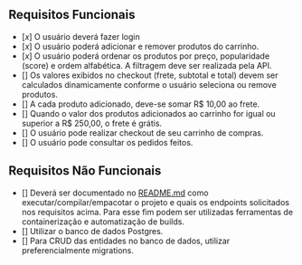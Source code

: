 ## Requisitos Funcionais

- [*x*] O usuário deverá fazer login
- [*x*] O usuário poderá adicionar e remover produtos do carrinho.
- [*x*] O usuário poderá ordenar os produtos por preço, popularidade (score) e ordem alfabética. A filtragem deve ser realizada pela API.
- [] Os valores exibidos no checkout (frete, subtotal e total) devem ser calculados dinamicamente conforme o usuário seleciona ou remove produtos.
- [] A cada produto adicionado, deve-se somar R$ 10,00 ao frete.
- [] Quando o valor dos produtos adicionados ao carrinho for igual ou superior a R$ 250,00, o frete é grátis.
- [] O usuário pode realizar checkout de seu carrinho de compras. 
- [] O usuário pode consultar os pedidos feitos.

## Requisitos Não Funcionais

- [] Deverá ser documentado no [README.md](./README.md) como executar/compilar/empacotar o projeto e quais os endpoints solicitados nos requisitos acima. Para esse fim podem ser utilizadas ferramentas de containerização e automatização de builds.
- [] Utilizar o banco de dados Postgres.
- [] Para CRUD das entidades no banco de dados, utilizar preferencialmente migrations.
